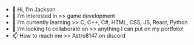- 👋 Hi, I’m Jackson
- 👀 I’m interested in >> game development
- 🌱 I’m currently learning >> C, C++, C#, HTML, CSS, JS, React, Python
- 💞️ I’m looking to collaborate on >> anything I can put on my portfolio!
- 📫 How to reach me >> Astro8147 on discord

<!---
DroppingYou/DroppingYou is a ✨ special ✨ repository because its `README.md` (this file) appears on your GitHub profile.
You can click the Preview link to take a look at your changes.
--->
